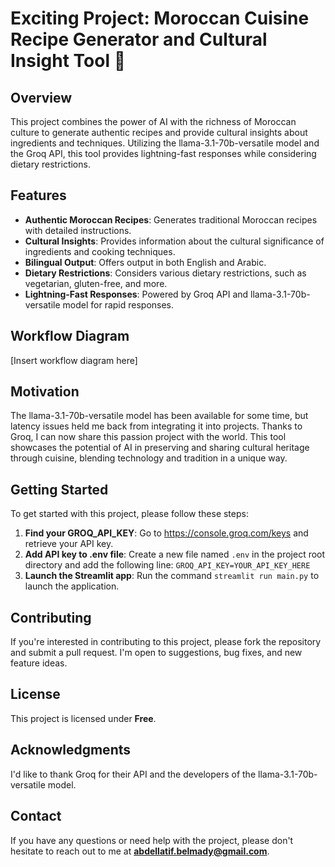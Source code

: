 **Exciting Project: Moroccan Cuisine Recipe Generator and Cultural Insight Tool 🚀**
===============================================================================

**Overview**
-----------

This project combines the power of AI with the richness of Moroccan culture to generate authentic recipes and provide cultural insights about ingredients and techniques. Utilizing the llama-3.1-70b-versatile model and the Groq API, this tool provides lightning-fast responses while considering dietary restrictions.

**Features**
------------

* **Authentic Moroccan Recipes**: Generates traditional Moroccan recipes with detailed instructions.
* **Cultural Insights**: Provides information about the cultural significance of ingredients and cooking techniques.
* **Bilingual Output**: Offers output in both English and Arabic.
* **Dietary Restrictions**: Considers various dietary restrictions, such as vegetarian, gluten-free, and more.
* **Lightning-Fast Responses**: Powered by Groq API and llama-3.1-70b-versatile model for rapid responses.

**Workflow Diagram**
--------------------

[Insert workflow diagram here]

**Motivation**
-------------

The llama-3.1-70b-versatile model has been available for some time, but latency issues held me back from integrating it into projects. Thanks to Groq, I can now share this passion project with the world. This tool showcases the potential of AI in preserving and sharing cultural heritage through cuisine, blending technology and tradition in a unique way.

**Getting Started**
-------------------

To get started with this project, please follow these steps:

1. **Find your GROQ_API_KEY**: Go to https://console.groq.com/keys and retrieve your API key.
2. **Add API key to .env file**: Create a new file named `.env` in the project root directory and add the following line: `GROQ_API_KEY=YOUR_API_KEY_HERE`
3. **Launch the Streamlit app**: Run the command `streamlit run main.py` to launch the application.

**Contributing**
---------------

If you're interested in contributing to this project, please fork the repository and submit a pull request. I'm open to suggestions, bug fixes, and new feature ideas.

**License**
----------

This project is licensed under **Free**.

**Acknowledgments**
----------------

I'd like to thank Groq for their API and the developers of the llama-3.1-70b-versatile model.

**Contact**
---------

If you have any questions or need help with the project, please don't hesitate to reach out to me at **abdellatif.belmady@gmail.com**.
